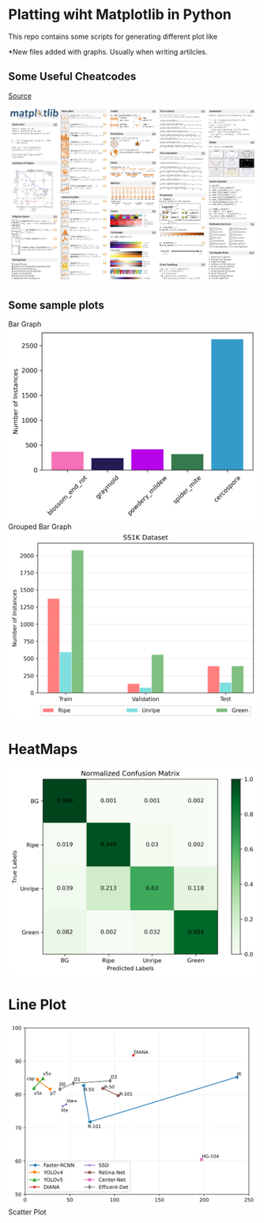 # Platting wiht Matplotlib in Python

This repo contains some scripts for generating different plot like 

*New files added with graphs. Usually when writing artilcles.

## Some Useful Cheatcodes
[Source](https://github.com/matplotlib/matplotlib)

![alt text](https://github.com/Mr-TalhaIlyas/Matplotlib-Plotting-with-Python/blob/master/screens/cheatsheets-1.png)

## Some sample plots

Bar Graph
![alt text](https://github.com/Mr-TalhaIlyas/Matplotlib-Plotting-with-Python/blob/master/screens/img.png)
Grouped Bar Graph
![alt text](https://github.com/Mr-TalhaIlyas/Matplotlib-Plotting-with-Python/blob/master/screens/img2.png)
# HeatMaps
![alt text](https://github.com/Mr-TalhaIlyas/Matplotlib-Plotting-with-Python/blob/master/screens/Figure%209.png)
# Line Plot
![alt text](https://github.com/Mr-TalhaIlyas/Matplotlib-Plotting-with-Python/blob/master/screens/line.png)
Scatter Plot
